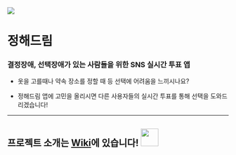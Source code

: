 ﻿ <div><a href="https://github.com/boostcampth/boostcamp3_G/wiki"><img src="https://user-images.githubusercontent.com/28249981/52176099-51884f00-27f1-11e9-88c6-07e549e44ba7.png"/></a></div>
 
 # 정해드림 
  
### 결정장애, 선택장애가 있는 사람들을 위한 SNS 실시간 투표 앱

- 옷을 고를때나 약속 장소를 정할 때 등 선택에 어려움을 느끼시나요?

- 정해드림 앱에 고민을 올리시면 다른 사용자들의 실시간 투표를 통해 선택을 도와드리겠습니다!

<hr>

## 프로젝트 소개는 [Wiki](https://github.com/boostcampth/boostcamp3_G/wiki)에 있습니다! <a href="https://github.com/boostcampth/boostcamp3_G/wiki"><img width=40 height=40 src="https://user-images.githubusercontent.com/28249981/52176252-77aeee80-27f3-11e9-9eda-6666e1807cbf.png"/></a>